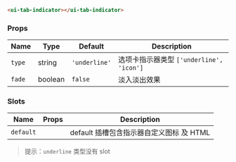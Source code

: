 ```html
<ui-tab-indicator></ui-tab-indicator>
```

### Props

| Name   | Type    | Default       | Description                              |
| ------ | ------- | ------------- | ---------------------------------------- |
| `type` | string  | `'underline'` | 选项卡指示器类型 `['underline', 'icon']` |
| `fade` | boolean | `false`       | 淡入淡出效果                             |

### Slots

| Name      | Props | Description                              |
| --------- | ----- | ---------------------------------------- |
| `default` |       | default 插槽包含指示器自定义图标 及 HTML |

> 提示：`underline` 类型没有 slot
